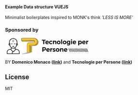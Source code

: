 #### Example Data structure VUEJS 

Minimalist boilerplates inspired to MONK's think *'LESS IS MORE'*

### Sponsored by
[<img align="left" src="https://github.com/domenicomonaco/minimalist-pugJS-boilerplate/blob/master/src/assets/img/logo.png?raw=true" height="54" />](https://blog.domenicomonaco.it)
 [<img src="https://github.com/domenicomonaco/minimalist-pugjs-boilerplate/blob/master/src/assets/img/tecnologie-per-persone-logo.png?raw=true" height="54" />](https://tecnologieperpersone.it)
 
BY **Domenico Monaco ([link](https://blog.domenicomonaco.it))** and **Tecnologie per Persone ([link](https://tecnologieperpersone.it))**


## License

MIT

